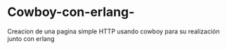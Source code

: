 # Cowboy-con-erlang-
Creacion de una pagina simple HTTP usando cowboy para su realización junto con erlang
